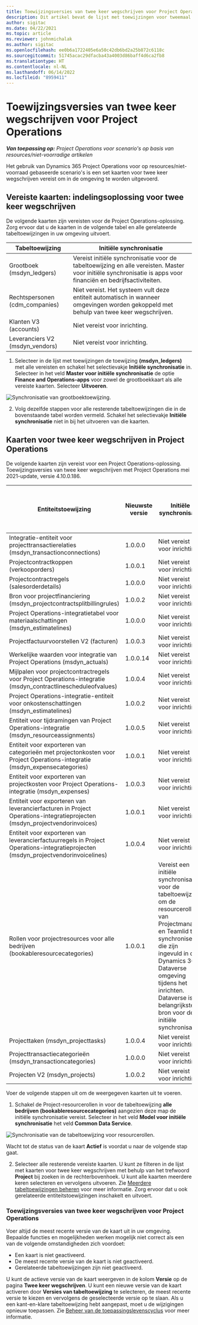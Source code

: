 ```yaml
---
title: Toewijzingsversies van twee keer wegschrijven voor Project Operations
description: Dit artikel bevat de lijst met toewijzingen voor tweemaal wegschrijven die vereist zijn voor Dynamics 365 Project Operations.
author: sigitac
ms.date: 04/22/2021
ms.topic: article
ms.reviewer: johnmichalak
ms.author: sigitac
ms.openlocfilehash: ee0b6a1722405e6a50c42db6bd2a25b872c6118c
ms.sourcegitcommit: 51745acac29dfacba43a4003d86baff4d6ca2fb8
ms.translationtype: HT
ms.contentlocale: nl-NL
ms.lasthandoff: 06/14/2022
ms.locfileid: "8959411"
---
```

# <a name="project-operations-dual-write-map-versions"></a>Toewijzingsversies van twee keer wegschrijven voor Project Operations

_**Van toepassing op:** Project Operations voor scenario's op basis van resources/niet-voorradige artikelen_

Het gebruik van Dynamics 365 Project Operations voor op resources/niet-voorraad gebaseerde scenario's is een set kaarten voor twee keer wegschrijven vereist om in de omgeving te worden uitgevoerd. 

## <a name="prerequisite-maps-dual-write-orchestration-solution"></a>Vereiste kaarten: indelingsoplossing voor twee keer wegschrijven

De volgende kaarten zijn vereisten voor de Project Operations-oplossing. Zorg ervoor dat u de kaarten in de volgende tabel en alle gerelateerde tabeltoewijzingen in uw omgeving uitvoert.

| Tabeltoewijzing | Initiële synchronisatie |
| --- | --- |
| Grootboek (msdyn_ledgers) | Vereist initiële synchronisatie voor de tabeltoewijzing en alle vereisten. Master voor initiële synchronisatie is apps voor financiën en bedrijfsactiviteiten. |
| Rechtspersonen (cdm_companies) | Niet vereist. Het systeem vult deze entiteit automatisch in wanneer omgevingen worden gekoppeld met behulp van twee keer wegschrijven. |
| Klanten V3 (accounts) | Niet vereist voor inrichting. |
| Leveranciers V2 (msdyn_vendors) | Niet vereist voor inrichting. |

1. Selecteer in de lijst met toewijzingen de toewijzing **(msdyn\_ledgers)** met alle vereisten en schakel het selectievakje **Initiële synchronisatie** in. Selecteer in het veld **Master voor initiële synchronisatie** de optie **Finance and Operations-apps** voor zowel de grootboekkaart als alle vereiste kaarten. Selecteer **Uitvoeren**.

![Synchronisatie van grootboektoewijzing.](media/DW6.png)

2. Volg dezelfde stappen voor alle resterende tabeltoewijzingen die in de bovenstaande tabel worden vermeld. Schakel het selectievakje **Initiële synchronisatie** niet in bij het uitvoeren van die kaarten.

## <a name="project-operations-dual-write-maps"></a>Kaarten voor twee keer wegschrijven in Project Operations

De volgende kaarten zijn vereist voor een Project Operations-oplossing. Toewijzingsversies van twee keer wegschrijven met Project Operations mei 2021-update, versie 4.10.0.186.

| Entiteitstoewijzing | Nieuwste versie | Initiële synchronisatie | Vereiste versie van Dynamics 365 Finance |
| --- | --- | --- | --- |
| Integratie-entiteit voor projecttransactierelaties (msdyn\_transactionconnections) | 1.0.0.0 | Niet vereist voor inrichting. ||
| Projectcontractkoppen (verkooporders) | 1.0.0.1 | Niet vereist voor inrichting. ||
| Projectcontractregels (salesorderdetails) | 1.0.0.0 | Niet vereist voor inrichting. ||
| Bron voor projectfinanciering (msdyn_projectcontractsplitbillingrules) | 1.0.0.2 | Niet vereist voor inrichting. ||
| Project Operations-integratietabel voor materiaalschattingen (msdyn\_estimatelines) | 1.0.0.0 | Niet vereist voor inrichting. ||
| Projectfactuurvoorstellen V2 (facturen) | 1.0.0.3 | Niet vereist voor inrichting. ||
| Werkelijke waarden voor integratie van Project Operations (msdyn_actuals) | 1.0.0.14 | Niet vereist voor inrichting. ||
| Mijlpalen voor projectcontractregels voor Project Operations-integratie (msdyn_contractlinescheduleofvalues) | 1.0.0.4 | Niet vereist voor inrichting. ||
| Project Operations-integratie-entiteit voor onkostenschattingen (msdyn_estimatelines) | 1.0.0.2 | Niet vereist voor inrichting. ||
| Entiteit voor tijdramingen van Project Operations-integratie (msdyn_resourceassignments) | 1.0.0.5 | Niet vereist voor inrichting. ||
| Entiteit voor exporteren van categorieën met projectonkosten voor Project Operations-integratie (msdyn_expensecategories) | 1.0.0.1 | Niet vereist voor inrichting. ||
| Entiteit voor exporteren van projectkosten voor Project Operations-integratie (msdyn_expenses) | 1.0.0.3 | Niet vereist voor inrichting. ||
| Entiteit voor exporteren van leverancierfacturen in Project Operations-integratieprojecten (msdyn_projectvendorinvoices) | 1.0.0.1 | Niet vereist voor inrichting. |10.0.26 of hoger|
| Entiteit voor exporteren van leverancierfactuurregels in Project Operations-integratieprojecten (msdyn_projectvendorinvoicelines) | 1.0.0.4 | Niet vereist voor inrichting. | 10.0.26 of hoger |
| Rollen voor projectresources voor alle bedrijven (bookableresourcecategories) | 1.0.0.1 | Vereist een initiële synchronisatie voor de tabeltoewijzing om de resourcerollen van Projectmanager en Teamlid te synchroniseren die zijn ingevuld in de Dynamics 365 Dataverse omgeving tijdens het inrichten. Dataverse is de belangrijkste bron voor de initiële synchronisatie. ||
| Projecttaken (msdyn_projecttasks) | 1.0.0.4 | Niet vereist voor inrichting. ||
| Projecttransactiecategorieën (msdyn_transactioncategories) | 1.0.0.0 | Niet vereist voor inrichting. ||
| Projecten V2 (msdyn_projects) | 1.0.0.2 | Niet vereist voor inrichting. ||

Voer de volgende stappen uit om de weergegeven kaarten uit te voeren.

1. Schakel de Project-resourcerollen in voor de tabeltoewijzing **alle bedrijven (bookableresourcecategories)** aangezien deze map de initiële synchronisatie vereist. Selecteer in het veld **Model voor initiële synchronisatie** het veld **Common Data Service**. 

 ![Synchronisatie van de tabeltoewijzing voor resourcerollen.](media/6ResourceInitialSync.jpg)

 Wacht tot de status van de kaart **Actief** is voordat u naar de volgende stap gaat.

2. Selecteer alle resterende vereiste kaarten. U kunt ze filteren in de lijst met kaarten voor twee keer wegschrijven met behulp van het trefwoord **Project** bij zoeken in de rechterbovenhoek. U kunt alle kaarten meerdere keren selecteren en vervolgens uitvoeren. Zie [Meerdere tabeltoewijzingen beheren](/dynamics365/fin-ops-core/dev-itpro/data-entities/dual-write/multiple-entity-maps) voor meer informatie. Zorg ervoor dat u ook gerelateerde entiteitstoewijzingen inschakelt en uitvoert.

### <a name="project-operations-dual-write-map-versions"></a>Toewijzingsversies van twee keer wegschrijven voor Project Operations

Voer altijd de meest recente versie van de kaart uit in uw omgeving. Bepaalde functies en mogelijkheden werken mogelijk niet correct als een van de volgende omstandigheden zich voordoet:

- Een kaart is niet geactiveerd.
- De meest recente versie van de kaart is niet geactiveerd. 
- Gerelateerde tabeltoewijzingen zijn niet geactiveerd.

U kunt de actieve versie van de kaart weergeven in de kolom **Versie** op de pagina **Twee keer wegschrijven**. U kunt een nieuwe versie van de kaart activeren door **Versies van tabeltoewijzing** te selecteren, de meest recente versie te kiezen en vervolgens de geselecteerde versie op te slaan. Als u een kant-en-klare tabeltoewijzing hebt aangepast, moet u de wijzigingen opnieuw toepassen. Zie [Beheer van de toepassingslevenscyclus](/dynamics365/fin-ops-core/dev-itpro/data-entities/dual-write/app-lifecycle-management) voor meer informatie.
